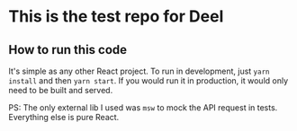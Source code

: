 # This is the test repo for Deel

## How to run this code

It's simple as any other React project. To run in development, just `yarn install` and then `yarn start`. If you would run it in production, it would only need to be built and served.

PS: The only external lib I used was `msw` to mock the API request in tests. Everything else is pure React.
